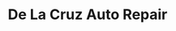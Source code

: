 ---
title: "De La Cruz Auto Repair"
url: /pleasantville/de-la-cruz-auto-repair/
shop: Autowerkstatt
---